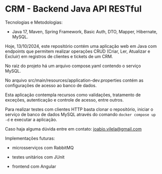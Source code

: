 # CRM - Backend Java API RESTful

Tecnologias e Metodologias:

- Java 17, Maven, Spring Framework, Basic Auth, DTO, Mapper, Hibernate, MySQL.

Hoje, 13/10/2024, este repositório contém uma aplicação web em Java com endpoints que permitem realizar operações CRUD (Criar, Ler, Atualizar e Excluir) em registros de clientes e tickets de um CRM.

No raiz do projeto há um arquivo compose.yaml contendo o serviço MySQL.

No arquivo src/main/resources/application-dev.properties contém as configurações de acesso ao banco de dados.

Esta aplicação contempla recursos como validações, tratamento de exceções, autenticação e controle de acesso, entre outros.

Para realizar testes com clientes HTTP basta clonar o repositório, iniciar o serviço de banco de dados MySQL através do comando `docker compose up -d` e executar a aplicação.

Caso haja alguma dúvida entre em contato: joabio.vilela@gmail.com

Implementações futuras:

- microsserviços com RabbitMQ

- testes unitários com JUnit

- frontend com Angular
